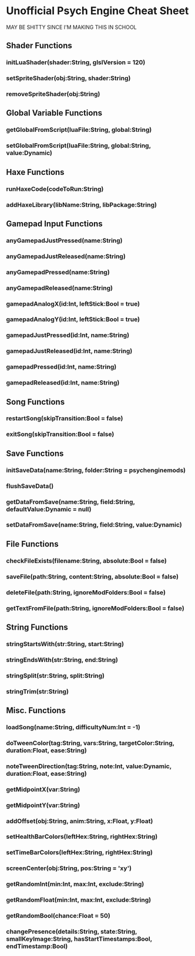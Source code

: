 # Unofficial Psych Engine Cheat Sheet
MAY BE SHITTY SINCE I'M MAKING THIS IN SCHOOL

## Shader Functions
### initLuaShader(shader:String, glslVersion = 120)

### setSpriteShader(obj:String, shader:String)

### removeSpriteShader(obj:String)

## Global Variable Functions

### getGlobalFromScript(luaFile:String, global:String)

### setGlobalFromScript(luaFile:String, global:String, value:Dynamic)

## Haxe Functions
### runHaxeCode(codeToRun:String)

### addHaxeLibrary(libName:String, libPackage:String)

## Gamepad Input Functions
### anyGamepadJustPressed(name:String)

### anyGamepadJustReleased(name:String)

### anyGamepadPressed(name:String)

### anyGamepadReleased(name:String)

### gamepadAnalogX(id:Int, leftStick:Bool = true)

### gamepadAnalogY(id:Int, leftStick:Bool = true)

### gamepadJustPressed(id:Int, name:String)

### gamepadJustReleased(id:Int, name:String)

### gamepadPressed(id:Int, name:String)

### gamepadReleased(id:Int, name:String)

## Song Functions

### restartSong(skipTransition:Bool = false)

### exitSong(skipTransition:Bool = false)

## Save Functions
### initSaveData(name:String, folder:String = psychenginemods)

### flushSaveData()

### getDataFromSave(name:String, field:String, defaultValue:Dynamic = null)

### setDataFromSave(name:String, field:String, value:Dynamic)

## File Functions
### checkFileExists(filename:String, absolute:Bool = false)

### saveFile(path:String, content:String, absolute:Bool = false)

### deleteFile(path:String, ignoreModFolders:Bool = false)

### getTextFromFile(path:String, ignoreModFolders:Bool = false)

## String Functions
### stringStartsWith(str:String, start:String)

### stringEndsWith(str:String, end:String)

### stringSplit(str:String, split:String)

### stringTrim(str:String)

## Misc. Functions
### loadSong(name:String, difficultyNum:Int = -1)

### doTweenColor(tag:String, vars:String, targetColor:String, duration:Float, ease:String)

### noteTweenDirection(tag:String, note:Int, value:Dynamic, duration:Float, ease:String)

### getMidpointX(var:String)

### getMidpointY(var:String)

### addOffset(obj:String, anim:String, x:Float, y:Float)

### setHealthBarColors(leftHex:String, rightHex:String)

### setTimeBarColors(leftHex:String, rightHex:String)

### screenCenter(obj:String, pos:String = 'xy')

### getRandomInt(min:Int, max:Int, exclude:String)

### getRandomFloat(min:Int, max:Int, exclude:String)

### getRandomBool(chance:Float = 50)

### changePresence(details:String, state:String, smallKeyImage:String, hasStartTimestamps:Bool, endTimestamp:Bool)

